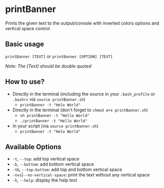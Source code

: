 # printBanner

Prints the given text to the output/console with inverted colors options and vertical space control

## Basic usage
`printBanner [TEXT]` or `printBanner [OPTION] [TEXT]`

*Note: The [Text] should be double quoted*

## How to use?
- Directly in the terminal (including the source in your `.bash_profile` or `.bashrc` via `source printBanner.sh`)
	- `printBanner -t "Helo World"`
- Directly in the terminal (don't forget to `chmod a+x printBanner.sh`)
	- `sh printBanner -t "Hello World"`
	- `./printBanner -t "Hello World"`
- In your script (via `source printBanner.sh`)
	- `printBanner -t "Helo World"`

## Available Options

- `-t`, `--top`: add top vertical space
- `-b`, `--bottom`: add bottom vertical space
- `-tb`, `--top-bottom`: add top and bottom vertical space
- `-nvs`|`--no-vertical-space`: print the text without any vertical space
- `-h`, `--help`: display the help text